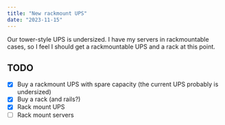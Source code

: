 ```yaml
---
title: "New rackmount UPS"
date: "2023-11-15"
---
```


Our tower-style UPS is undersized. I have my servers in rackmountable cases, so I feel I
should get a rackmountable UPS and a rack at this point.


## TODO

- [x] Buy a rackmount UPS with spare capacity (the current UPS probably is undersized)
- [x] Buy a rack (and rails?)
- [x] Rack mount UPS
- [ ] Rack mount servers
